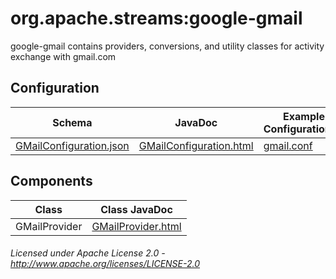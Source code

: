 org.apache.streams:google-gmail
===============================

google-gmail contains providers, conversions, and utility classes for activity exchange with gmail.com

## Configuration

| Schema | JavaDoc | Example Configuration(s) |
|--------|---------|--------------------------|
| [GMailConfiguration.json](com/google/gmail/GMailConfiguration.json "GMailConfiguration.json") | [GMailConfiguration.html](apidocs/com/google/gmail/GMailConfiguration.html "GMailConfiguration.html") | [gmail.conf](gmail.conf "gmail.conf") |

## Components

| Class | Class JavaDoc | 
|-------|---------------|
| GMailProvider | [GMailProvider.html](apidocs/com/google/gmail/provider/GMailProvider.html "GMailProvider.html") | [TwitterUserInformationConfiguration.json](com/twitter/TwitterUserInformationConfiguration.json "TwitterUserInformationConfiguration.json") |

###### Licensed under Apache License 2.0 - http://www.apache.org/licenses/LICENSE-2.0
